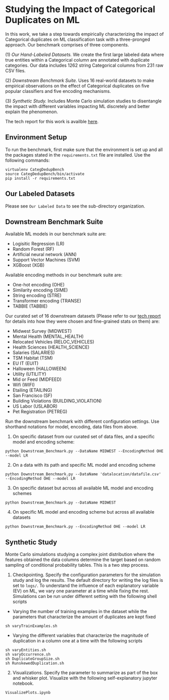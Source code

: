 <meta name="robots" content="noindex">

# Studying the Impact of Categorical Duplicates on ML

In this work, we take a step towards empirically characterizing the impact of Categorical duplicates on ML classification task with a three-pronged approach. Our benchmark comprises of three components.

(1) *Our Hand-Labeled Datasets.* We create the first large labeled data where true entities within a Categorical column are annotated with duplicate categories.  Our data includes 1262 string Categorical columns from 231 raw CSV files.

(2) *Downstream Benchmark Suite.* Uses 16 real-world datasets to make empirical observations on the effect of Categorical duplicates on five popular classifiers and five encoding mechanisms. 

(3) *Synthetic Study.* Includes Monte Carlo simulation studies to disentangle the impact with different variables impacting ML discretely and better explain the phenomenon.

The tech report for this work is availble [here](https://adalabucsd.github.io/papers/TR_2023_CategDedup.pdf).

## Environment Setup

To run the benchmark, first make sure that the environment is set up and all the packages stated in the `requirements.txt` file are installed. Use the following commands:

```
virtualenv CategDedupBench
source CategDedupBench/bin/activate
pip install -r requirements.txt
```

## Our Labeled Datasets

Please see `Our Labeled Data` to see the sub-directory organization.


## Downstream Benchmark Suite

Available ML models in our benchmark suite are: 
- Logisitic Regression (LR)
- Random Forest (RF)
- Artificial neural network (ANN)
- Support Vector Machines (SVM)
- XGBoost (XGB)

Available encoding methods in our benchmark suite are:
- One-hot encoding (OHE)
- Similarity encoding (SIME)
- String encoding (STRE)
- Transformer encoding (TRANSE)
- TABBIE (TABBIE)

Our curated set of 16 downstream datasets (Please refer to our [tech report](https://adalabucsd.github.io/papers/TR_2023_CategDedup.pdf) for details into how they were chosen and fine-grained stats on them) are:
- Midwest Survey (MIDWEST)
- Mental Health (MENTAL_HEALTH)
- Relocated Vehicles (RELOC_VEHICLES)
- Health Sciences (HEALTH_SCIENCE)
- Salaries (SALARIES)
- TSM Habitat (TSM)
- EU IT (EUIT)
- Halloween (HALLOWEEN)
- Utility (UTILITY)
- Mid or Feed (MIDFEED)
- Wifi (WIFI)
- Etailing (ETAILING)
- San Francisco (SF)
- Building Violations (BUILDING_VIOLATION)
- US Labor (USLABOR)
- Pet Registration (PETREG)


Run the downstream benchmark with different configuration settings. Use shorthand notations for model, encoding, data files from above.

1. On specific dataset from our curated set of data files, and a specific model and encoding scheme:
```
python Downstream_Benchmark.py --DataName MIDWEST --EncodingMethod OHE --model LR
```
2. On a data with its path and specific ML model and encoding scheme
```
python Downstream_Benchmark.py --DataName 'datalocation/datafile.csv' --EncodingMethod OHE --model LR
```
3. On specific dataset but across all available ML model and encoding schemes
```
python Downstream_Benchmark.py --DataName MIDWEST
```
4. On specific ML model and encoding scheme but across all available datasets
```
python Downstream_Benchmark.py --EncodingMethod OHE --model LR
```

## Synthetic Study

Monte Carlo simulations studying a complex joint distribution where the features obtained the data columns determine the target based on random sampling of conditional probability tables. This is a two step process.

1. Checkpointing. Specify the configuration parameters for the simulation study and log the results. The default directory for writing the log files is set to `logs/`. To understand the influence of each explanatory variable (EV) on ML, we vary one parameter at a time while fixing the rest. Simulations can be run under different setting with the following shell scripts

- Varying the number of training examples in the dataset while the parameters that characterize the amount of duplicates are kept fixed
```
sh varyTrainExamples.sh
```
- Varying the different variables that characterize the magnitude of duplication in a column one at a time with the following scripts
```
sh varyEntities.sh
sh varyOccurrence.sh
sh DuplicateGroupSize.sh
sh RunskewedDuplication.sh
```

2. Visualizations. Specify the parameter to summarize as part of the box and whisker plot. Visualize with the following self-explanatory jupyter notebook.

```
VisualizePlots.ipynb
```


<!-- 2. Hyerplane. A distribution where a true hyperplane separates the classes. -->

<!-- #### 1. Our Labeled Data 

Entities in string categorical columns annotated with duplicates, along with their raw CSV files. 

#### 2. Downstream Benchmark Suite

Downstream datasets with their raw and deduped versions and downstream model source code.

#### 3. Simulation Study

Monte Carlo simulations for AllX and Hyerplane scenario -->